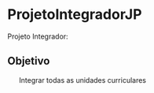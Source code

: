 # ProjetoIntegradorJP
Projeto Integrador:
## Objetivo
<ol>Integrar todas as unidades curriculares</ol>

